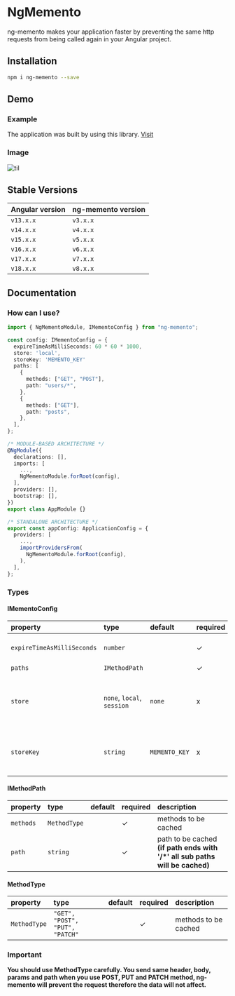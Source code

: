 # NgMemento

ng-memento makes your application faster by preventing the same http requests from being called again in your Angular project.

## Installation

```bash
npm i ng-memento --save
```

## Demo

### Example

The application was built by using this library. [Visit](https://ng-memento-web.onrender.com/users)

### Image

![til](https://ng-memento-web.onrender.com/assets/demo.gif)

## Stable Versions

| Angular version | ng-memento version |
| :-------------- | :----------------- |
| `v13.x.x`       | `v3.x.x`           |
| `v14.x.x`       | `v4.x.x`           |
| `v15.x.x`       | `v5.x.x`           |
| `v16.x.x`       | `v6.x.x`           |
| `v17.x.x`       | `v7.x.x`           |
| `v18.x.x`       | `v8.x.x`           |

## Documentation

### How can I use?

```typescript
import { NgMementoModule, IMementoConfig } from "ng-memento";

const config: IMementoConfig = {
  expireTimeAsMilliSeconds: 60 * 60 * 1000,
  store: 'local',
  storeKey: 'MEMENTO_KEY'
  paths: [
    {
      methods: ["GET", "POST"],
      path: "users/*",
    },
    {
      methods: ["GET"],
      path: "posts",
    },
  ],
};

/* MODULE-BASED ARCHITECTURE */
@NgModule({
  declarations: [],
  imports: [
    ...,
    NgMementoModule.forRoot(config),
  ],
  providers: [],
  bootstrap: [],
})
export class AppModule {}

/* STANDALONE ARCHITECTURE */
export const appConfig: ApplicationConfig = {
  providers: [
    ...,
    importProvidersFrom(
      NgMementoModule.forRoot(config),
    ),
  ],
};
```

### Types

#### IMementoConfig

| property                   | type                       | default       | required | description                                            |
| :------------------------- | :------------------------- | :------------ | :------- | :----------------------------------------------------- |
| `expireTimeAsMilliSeconds` | `number`                   |               | ✓        | cached data stored time                                |
| `paths`                    | `IMethodPath`              |               | ✓        |
| `store`                    | `none`, `local`, `session` | `none`        | x        | none: cached data stored lives only until next refresh |
| `storeKey`                 | `string`                   | `MEMENTO_KEY` | x        | key that stores data if chose local or session         |

#### IMethodPath

| property  | type         | default | required | description                                                                  |
| :-------- | :----------- | :------ | :------- | :--------------------------------------------------------------------------- |
| `methods` | `MethodType` |         | ✓        | methods to be cached                                                         |
| `path`    | `string`     |         | ✓        | path to be cached **(if path ends with '/\*' all sub paths will be cached)** |

#### MethodType

| property     | type                            | default | required | description          |
| :----------- | :------------------------------ | :------ | :------- | :------------------- |
| `MethodType` | `"GET", "POST", "PUT", "PATCH"` |         | ✓        | methods to be cached |

### Important

**You should use MethodType carefully. You send same header, body, params and path when you use POST, PUT and PATCH method, ng-memento will prevent the request therefore the data will not affect.**

